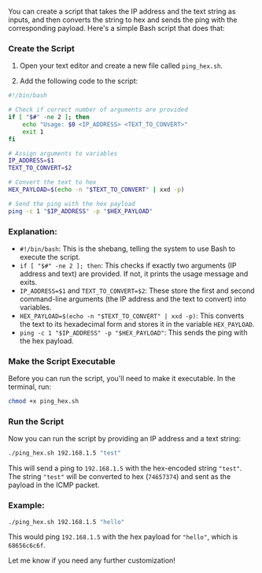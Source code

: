 You can create a script that takes the IP address and the text string as inputs, and then converts the string to hex and sends the ping with the corresponding payload. Here's a simple Bash script that does that:

### Create the Script

1. Open your text editor and create a new file called `ping_hex.sh`.

2. Add the following code to the script:

```bash
#!/bin/bash

# Check if correct number of arguments are provided
if [ "$#" -ne 2 ]; then
    echo "Usage: $0 <IP_ADDRESS> <TEXT_TO_CONVERT>"
    exit 1
fi

# Assign arguments to variables
IP_ADDRESS=$1
TEXT_TO_CONVERT=$2

# Convert the text to hex
HEX_PAYLOAD=$(echo -n "$TEXT_TO_CONVERT" | xxd -p)

# Send the ping with the hex payload
ping -c 1 "$IP_ADDRESS" -p "$HEX_PAYLOAD"
```

### Explanation:

- `#!/bin/bash`: This is the shebang, telling the system to use Bash to execute the script.
- `if [ "$#" -ne 2 ]; then`: This checks if exactly two arguments (IP address and text) are provided. If not, it prints the usage message and exits.
- `IP_ADDRESS=$1` and `TEXT_TO_CONVERT=$2`: These store the first and second command-line arguments (the IP address and the text to convert) into variables.
- `HEX_PAYLOAD=$(echo -n "$TEXT_TO_CONVERT" | xxd -p)`: This converts the text to its hexadecimal form and stores it in the variable `HEX_PAYLOAD`.
- `ping -c 1 "$IP_ADDRESS" -p "$HEX_PAYLOAD"`: This sends the ping with the hex payload.

### Make the Script Executable

Before you can run the script, you'll need to make it executable. In the terminal, run:

```bash
chmod +x ping_hex.sh
```

### Run the Script

Now you can run the script by providing an IP address and a text string:

```bash
./ping_hex.sh 192.168.1.5 "test"
```

This will send a ping to `192.168.1.5` with the hex-encoded string `"test"`. The string `"test"` will be converted to hex (`74657374`) and sent as the payload in the ICMP packet.

### Example:

```bash
./ping_hex.sh 192.168.1.5 "hello"
```

This would ping `192.168.1.5` with the hex payload for `"hello"`, which is `68656c6c6f`.

Let me know if you need any further customization!
